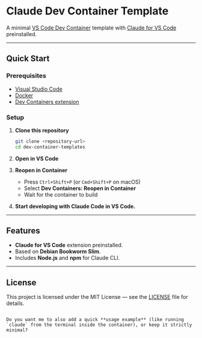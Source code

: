 # Claude Dev Container Template

A minimal [VS Code Dev Container](https://code.visualstudio.com/docs/devcontainers/containers) template with [Claude for VS Code](https://marketplace.visualstudio.com/items?itemName=anthropic.claude-code) preinstalled. 

---

## Quick Start

### Prerequisites
- [Visual Studio Code](https://code.visualstudio.com/)
- [Docker](https://www.docker.com/get-started)
- [Dev Containers extension](https://marketplace.visualstudio.com/items?itemName=ms-vscode-remote.remote-containers)

### Setup

1. **Clone this repository**
    ```bash
    git clone <repository-url>
    cd dev-container-templates
    ````

2. **Open in VS Code**

3. **Reopen in Container**

   * Press `Ctrl+Shift+P` (or `Cmd+Shift+P` on macOS)
   * Select **Dev Containers: Reopen in Container**
   * Wait for the container to build

4. **Start developing with Claude Code in VS Code.**

---

## Features

* **Claude for VS Code** extension preinstalled.
* Based on **Debian Bookworm Slim**.
* Includes **Node.js** and **npm** for Claude CLI.

---

## License

This project is licensed under the MIT License — see the [LICENSE](LICENSE) file for details.

```

Do you want me to also add a quick **usage example** (like running `claude` from the terminal inside the container), or keep it strictly minimal?
```
